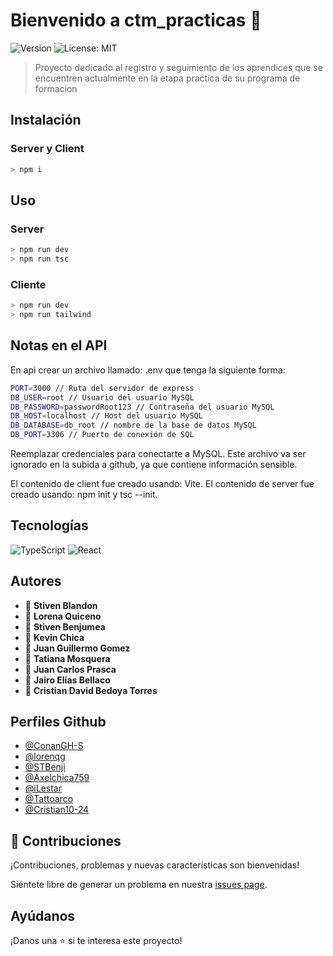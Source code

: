 # Bienvenido a ctm_practicas 👋

![Version](https://img.shields.io/badge/version-0.0.3--alpha-blue.svg?cacheSeconds=2592000)
![License: MIT](https://img.shields.io/badge/License-MIT-yellow.svg)

> Proyecto dedicado al registro y seguimiento de los aprendices que se encuentren actualmente en la etapa practica de su programa de formacion

## Instalación

### Server y Client

```sh
> npm i
```

## Uso

### Server

```sh
> npm run dev
> npm run tsc
```

### Cliente

```sh
> npm run dev
> npm run tailwind
```

## Notas en el API
En api crear un archivo llamado: .env que tenga la siguiente forma:

```sh
PORT=3000 // Ruta del servidor de express
DB_USER=root // Usuario del usuario MySQL
DB_PASSWORD=passwordRoot123 // Contraseña del usuario MySQL
DB_HOST=localhost // Host del usuario MySQL
DB_DATABASE=db_root // nombre de la base de datos MySQL
DB_PORT=3306 // Puerto de conexión de SQL
```

Reemplazar credenciales para conectarte a MySQL. Este archivo va ser ignorado en la subida a github, ya que contiene información sensible.

El contenido de client fue creado usando: Vite.
El contenido de server fue creado usando: npm init y tsc --init.

## Tecnologías
![TypeScript](https://img.shields.io/badge/TypeScript-ts-blue.svg?logo=typescript&logoColor=blue)
![React](https://img.shields.io/badge/React-react-blue.svg?logo=react&logoColor=blue)

## Autores

- 👤 **Stiven Blandon**
- 👤 **Lorena Quiceno**
- 👤 **Stiven Benjumea**
- 👤 **Kevin Chica**
- 👤 **Juan Guillermo Gomez**
- 👤 **Tatiana Mosquera**
- 👤 **Juan Carlos Prasca**
- 👤 **Jairo Elías Bellaco**
- 👤 **Cristian David Bedoya Torres**

## Perfiles Github

- [@ConanGH-S](https://github.com/ConanGH-S)
- [@lorenqg](https://github.com/lorenqg)
- [@STBenji](https://github.com/STBenji)
- [@Axelchica759](https://github.com/Axelchica759)
- [@iLestar](https://github.com/iLestar)
- [@Tattoarco](https://github.com/Tattoarco)
- [@Cristian10-24](https://github.com/Cristian10-24)

## 🤝 Contribuciones

¡Contribuciones, problemas y nuevas características son bienvenidas!

Siéntete libre de generar un problema en nuestra [issues page](https://github.com/ConanGH-S/practicas_sena/issues).

## Ayúdanos

¡Danos una ⭐️ si te interesa este proyecto!
